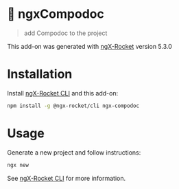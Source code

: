 # :rocket: ngxCompodoc

> add Compodoc to the project

This add-on was generated with [ngX-Rocket](https://github.com/ngx-rocket/generator-ngx-rocket/) version 5.3.0

# Installation

Install [ngX-Rocket CLI](https://github.com/ngx-rocket/cli) and this add-on:

```sh
npm install -g @ngx-rocket/cli ngx-compodoc
```

# Usage

Generate a new project and follow instructions:
```sh
ngx new
```

See [ngX-Rocket CLI](https://github.com/ngx-rocket/cli) for more information.
